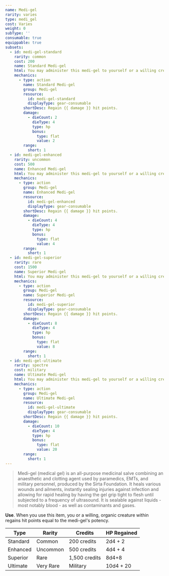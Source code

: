 ```yaml
---
name: Medi-gel
rarity: varies
type: medi_gel
cost: Varies
weight: 0
subType: ''
consumable: true
equippable: true
subsets:
  - id: medi-gel-standard
    rarity: common
    cost: 200
    name: Standard Medi-gel
    html: You may administer this medi-gel to yourself or a willing creature within <me-distance length="5" /> to regain 2d4 + 2 hit points. Administering the medi-gel takes an action.
    mechanics:
      - type: action
        name: Standard Medi-gel
        group: Medi-gel
        resource:
          id: medi-gel-standard
          displayType: gear-consumable
        shortDesc: Regain {{ damage }} hit points.
        damage:
          - dieCount: 2
            dieType: 4
            type: hp
            bonus:
              type: flat
              value: 2
        range:
          short: 1
  - id: medi-gel-enhanced
    rarity: uncommon
    cost: 500
    name: Enhanced Medi-gel
    html: You may administer this medi-gel to yourself or a willing creature within <me-distance length="5" /> to regain 4d4 + 4 hit points. Administering the medi-gel takes an action.
    mechanics:
      - type: action
        group: Medi-gel
        name: Enhanced Medi-gel
        resource:
          id: medi-gel-enhanced
          displayType: gear-consumable
        shortDesc: Regain {{ damage }} hit points.
        damage:
          - dieCount: 4
            dieType: 4
            type: hp
            bonus:
              type: flat
              value: 4
        range:
          short: 1
  - id: medi-gel-superior
    rarity: rare
    cost: 1500
    name: Superior Medi-gel
    html: You may administer this medi-gel to yourself or a willing creature within <me-distance length="5" /> to regain 8d4 + 8 hit points. Administering the medi-gel takes an action.
    mechanics:
      - type: action
        group: Medi-gel
        name: Superior Medi-gel
        resource:
          id: medi-gel-superior
          displayType: gear-consumable
        shortDesc: Regain {{ damage }} hit points.
        damage:
          - dieCount: 8
            dieType: 4
            type: hp
            bonus:
              type: flat
              value: 8
        range:
          short: 1
  - id: medi-gel-ultimate
    rarity: spectre
    cost: military
    name: Ultimate Medi-gel
    html: You may administer this medi-gel to yourself or a willing creature within <me-distance length="5" /> to regain 10d4 + 20 hit points. Administering the medi-gel takes an action.
    mechanics:
      - type: action
        group: Medi-gel
        name: Ultimate Medi-gel
        resource:
          id: medi-gel-ultimate
          displayType: gear-consumable
        shortDesc: Regain {{ damage }} hit points.
        damage:
          - dieCount: 10
            dieType: 4
            type: hp
            bonus:
              type: flat
              value: 20
        range:
          short: 1
---
```

>Medi-gel (medical gel) is an all-purpose medicinal salve combining an anaesthetic and clotting agent used by paramedics,
EMTs, and military personnel, produced by the Sirta Foundation. It heals various wounds and ailments, instantly sealing
injuries against infection and allowing for rapid healing by having the gel grip tight to flesh until subjected to a frequency
of ultrasound. It is sealable against liquids - most notably blood - as well as contaminants and gases.

__Use__. When you use this item, you or a willing, organic creature within <me-distance length="5" /> regains hit points equal to the medi-gel's potency.

Type|Rarity|Credits|HP Regained
---|---|---|---
Standard|Common|200 credits|2d4 + 2
Enhanced|Uncommon|500 credits|4d4 + 4
Superior|Rare|1,500 credits|8d4+8
Ultimate|Very Rare|Military|10d4 + 20
